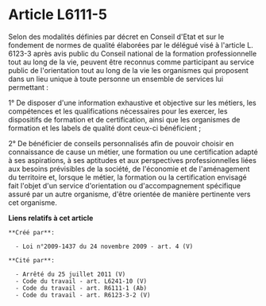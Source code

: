 # Article L6111-5

Selon des modalités définies par décret en Conseil d'Etat et sur le fondement de normes de qualité élaborées par le délégué
visé à l'article L. 6123-3 après avis public du Conseil national de la formation professionnelle tout au long de la vie,
peuvent être reconnus comme participant au service public de l'orientation tout au long de la vie les organismes qui
proposent dans un lieu unique à toute personne un ensemble de services lui permettant :

1° De disposer d'une information exhaustive et objective sur les métiers, les compétences et les qualifications nécessaires
pour les exercer, les dispositifs de formation et de certification, ainsi que les organismes de formation et les labels de
qualité dont ceux-ci bénéficient ;

2° De bénéficier de conseils personnalisés afin de pouvoir choisir en connaissance de cause un métier, une formation ou une
certification adapté à ses aspirations, à ses aptitudes et aux perspectives professionnelles liées aux besoins prévisibles de
la société, de l'économie et de l'aménagement du territoire et, lorsque le métier, la formation ou la certification envisagé
fait l'objet d'un service d'orientation ou d'accompagnement spécifique assuré par un autre organisme, d'être orientée de
manière pertinente vers cet organisme.

**Liens relatifs à cet article**

	**Créé par**:

	  - Loi n°2009-1437 du 24 novembre 2009 - art. 4 (V)

	**Cité par**:

	  - Arrêté du 25 juillet 2011 (V)
	  - Code du travail - art. L6241-10 (V)
	  - Code du travail - art. R6111-1 (Ab)
	  - Code du travail - art. R6123-3-2 (V)
